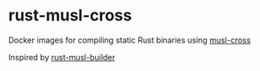 # rust-musl-cross

Docker images for compiling static Rust binaries using [musl-cross](https://github.com/richfelker/musl-cross-make)

Inspired by [rust-musl-builder](https://github.com/emk/rust-musl-builder)
